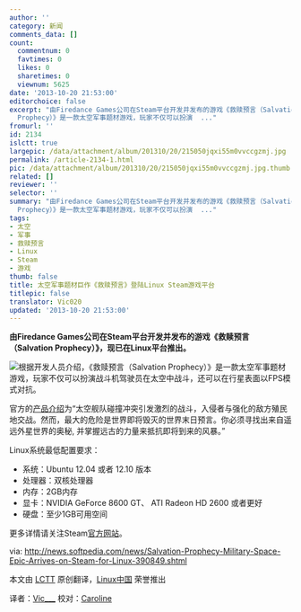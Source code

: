 ```yaml
---
author: ''
category: 新闻
comments_data: []
count:
  commentnum: 0
  favtimes: 0
  likes: 0
  sharetimes: 0
  viewnum: 5625
date: '2013-10-20 21:53:00'
editorchoice: false
excerpt: "由Firedance Games公司在Steam平台开发并发布的游戏《救赎预言（Salvation Prophecy）》，现已在Linux平台推出。\r\n\r\n根据开发人员介绍，《救赎预言（Salvation
  Prophecy）》是一款太空军事题材游戏，玩家不仅可以扮演  ..."
fromurl: ''
id: 2134
islctt: true
largepic: /data/attachment/album/201310/20/215050jqxi55m0vvccgzmj.jpg
permalink: /article-2134-1.html
pic: /data/attachment/album/201310/20/215050jqxi55m0vvccgzmj.jpg.thumb.jpg
related: []
reviewer: ''
selector: ''
summary: "由Firedance Games公司在Steam平台开发并发布的游戏《救赎预言（Salvation Prophecy）》，现已在Linux平台推出。\r\n\r\n根据开发人员介绍，《救赎预言（Salvation
  Prophecy）》是一款太空军事题材游戏，玩家不仅可以扮演  ..."
tags:
- 太空
- 军事
- 救赎预言
- Linux
- Steam
- 游戏
thumb: false
title: 太空军事题材巨作《救赎预言》登陆Linux Steam游戏平台
titlepic: false
translator: Vic020
updated: '2013-10-20 21:53:00'
---
```


**由Firedance Games公司在Steam平台开发并发布的游戏《救赎预言（Salvation Prophecy）》，现已在Linux平台推出。**


 


![](/data/attachment/album/201310/20/215050jqxi55m0vvccgzmj.jpg)根据开发人员介绍，《救赎预言（Salvation Prophecy）》是一款太空军事题材游戏，玩家不仅可以扮演战斗机驾驶员在太空中战斗，还可以在行星表面以FPS模式对抗。


官方的[产品介绍](http://store.steampowered.com/news/11613/)为“太空舰队碰撞冲突引发激烈的战斗，入侵者与强化的敌方殖民地交战。然而，最大的危险是世界即将毁灭的世界末日预言。你必须寻找出来自遥远外星世界的奥秘, 并掌握远古的力量来抵抗即将到来的风暴。”


Linux系统最低配置要求：


* 系统：Ubuntu 12.04 或者 12.10 版本
* 处理器：双核处理器
* 内存：2GB内存
* 显卡：NVIDIA GeForce 8600 GT、 ATI Radeon HD 2600 或者更好
* 硬盘：至少1GB可用空间


更多详情请关注Steam[官方网站](http://store.steampowered.com/app/248450/)。


 


via: <http://news.softpedia.com/news/Salvation-Prophecy-Military-Space-Epic-Arrives-on-Steam-for-Linux-390849.shtml>


本文由 [LCTT](https://github.com/LCTT/TranslateProject) 原创翻译，[Linux中国](http://linux.cn/) 荣誉推出


译者：[Vic\_\_\_](https://github.com/Vic020) 校对：[Caroline](https://github.com/carolinewuyan)